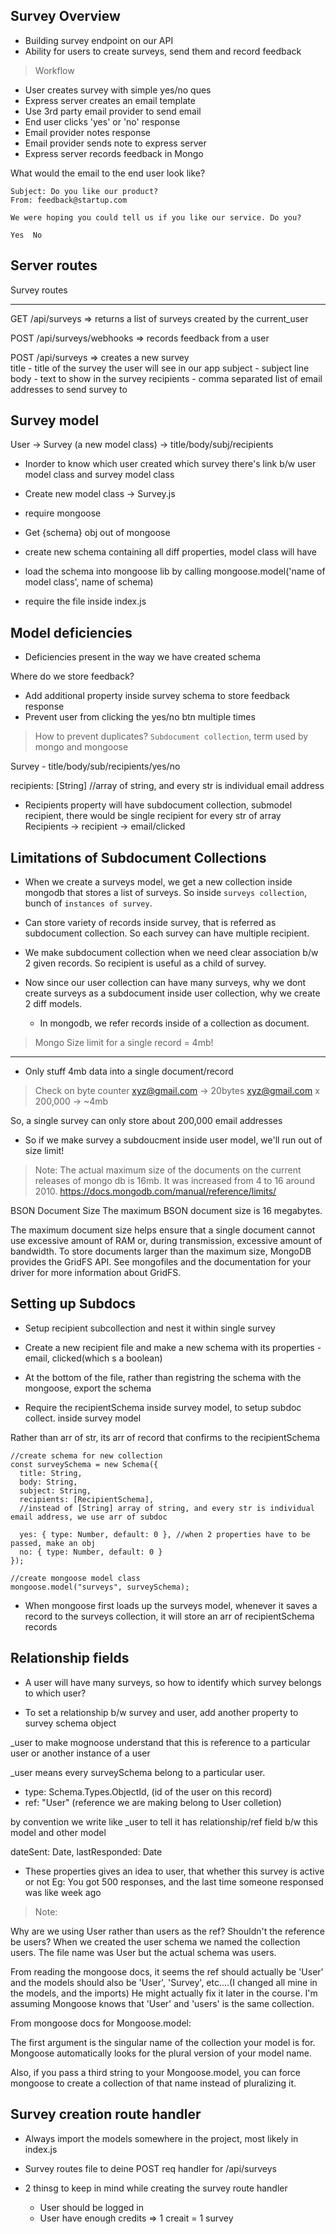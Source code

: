 ## Survey Overview
- Building survey endpoint on our API
- Ability for users to create surveys, send them and record feedback

> Workflow

- User creates survey with simple yes/no ques
- Express server creates an email template
- Use 3rd party email provider to send email
- End user clicks 'yes' or 'no' response
- Email provider notes response
- Email provider sends note to express server
- Express server records feedback in Mongo


What would the email to the end user look like?

```
Subject: Do you like our product?
From: feedback@startup.com

We were hoping you could tell us if you like our service. Do you?

Yes  No

```


## Server routes

Survey routes
_______________

GET /api/surveys => returns a list of surveys created by the current_user

POST /api/surveys/webhooks => records feedback from a user

POST /api/surveys => creates a new survey  
title - title of the survey the user will see in our app 
subject - subject line
body - text to show in the survey
recipients - comma separated list of email addresses to send survey to


## Survey model
User -> Survey (a new model class) -> title/body/subj/recipients

- Inorder to know which user created which survey there's link b/w user model class and survey model class  
- Create new model class -> Survey.js

- require mongoose
- Get {schema} obj out of mongoose
- create new schema containing all diff properties, model class will have
- load the schema into mongoose lib by calling mongoose.model('name of model class', name of schema)
- require the file inside index.js


## Model deficiencies
- Deficiencies present in the way we have created schema


Where do we store feedback?
- Add additional property inside survey schema to store feedback response
- Prevent user from clicking the yes/no btn multiple times


> How to prevent duplicates?
`Subdocument collection`, term used by mongo and mongoose

Survey - title/body/sub/recipients/yes/no

recipients: [String] //array of string, and every str is individual email address

- Recipients property will have subdocument collection, submodel recipient, there would be single recipient for every str of array
Recipients -> recipient -> email/clicked


## Limitations of Subdocument Collections
- When we create a surveys model, we get a new collection inside mongodb that stores a list of surveys. So inside `surveys collection`, bunch of `instances of survey`.

- Can store variety of records inside survey, that is referred as subdocument collection. So each survey can have multiple recipient.

- We make subdocument collection when we need clear association b/w 2 given records. So recipient is useful as a child of survey.

- Now since our user collection can have many surveys, why we dont create surveys as a subdocument inside user collection, why we create 2 diff models.
    - In mongodb, we refer records inside of a collection as document.


> Mongo Size limit for a single record = 4mb!
_________________________________________________
- Only stuff 4mb data into a single document/record


> Check on byte counter
xyz@gmail.com -> 20bytes
xyz@gmail.com x 200,000 -> ~4mb

So, a single survey can only store about 200,000 email addresses

- So if we make survey a subdoucment inside user model, we'll run out of size limit!    


> Note:
The actual maximum size of the documents on the current releases of mongo db is 16mb. It was increased from 4 to 16 around 2010.
https://docs.mongodb.com/manual/reference/limits/

BSON Document Size
The maximum BSON document size is 16 megabytes.

The maximum document size helps ensure that a single document cannot use excessive amount of RAM or, during transmission, excessive amount of bandwidth. To store documents larger than the maximum size, MongoDB provides the GridFS API. See mongofiles and the documentation for your driver for more information about GridFS.



## Setting up Subdocs
- Setup recipient subcollection and nest it within single survey
- Create a new recipient file and make a new schema with its properties - email, clicked(which s a boolean)

- At the bottom of the file, rather than registring the schema with the mongoose, export the schema
- Require the recipientSchema inside survey model, to setup subdoc collect. inside survey model

Rather than arr of str, its arr of record that confirms to the recipientSchema

```
//create schema for new collection
const surveySchema = new Schema({
  title: String,
  body: String,
  subject: String,
  recipients: [RecipientSchema], 
  //instead of [String] array of string, and every str is individual email address, we use arr of subdoc
  
  yes: { type: Number, default: 0 }, //when 2 properties have to be passed, make an obj
  no: { type: Number, default: 0 }
});

//create mongoose model class
mongoose.model("surveys", surveySchema);
```

- When mongoose first loads up the surveys model, whenever it saves a record to the surveys collection, it will store an arr of recipientSchema records



## Relationship fields
- A user will have many surveys, so how to identify which survey belongs to which user?

- To set a relationship b/w survey and user, add another property to survey schema object

_user to make mognoose understand that this is reference to a particular user or another instance of a user

_user means every surveySchema belong to a particular user. 
- type: Schema.Types.ObjectId, (id of the user on this record)
- ref: "User" (reference we are making belong to User colletion)

by convention we write like _user to tell it has relationship/ref field b/w this model and other model

dateSent: Date,
lastResponded: Date

- These properties gives an idea to user, that whether this survey is active or not
Eg: You got 500 responses, and the last time someone responsed was like week ago


> Note:

Why are we using User rather than users as the ref?
Shouldn't the reference be users?  When we created the user schema we named the collection users.  The file name was User but the actual schema was users.  


From reading the mongoose docs, it seems the ref should actually be 'User' and the models should also be 'User', 'Survey', etc....(I changed all mine in the models, and the imports) He might actually fix it later in the course. I'm assuming Mongoose knows that 'User' and 'users' is the same collection.

From mongoose docs for Mongoose.model:

The first argument is the singular name of the collection your model is for. Mongoose automatically looks for the plural version of your model name. 

Also, if you pass a third string to your Mongoose.model, you can force mongoose to create a collection of that name instead of pluralizing it.



## Survey creation route handler
- Always import the models somewhere in the project, most likely in index.js

- Survey routes file to deine POST req handler for /api/surveys
- 2 thinsg to keep in mind while creating the survey route handler
    - User should be logged in
    - User have enough credits => 1 creait = 1 survey